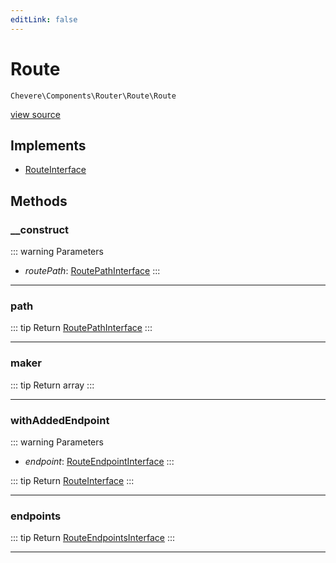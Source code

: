 ```yaml
---
editLink: false
---
```


# Route

`Chevere\Components\Router\Route\Route`

[view source](https://github.com/chevere/chevere/blob/main/src/Chevere/Components/Router/Route/Route.php)

## Implements

- [RouteInterface](../../../Interfaces/Router/Route/RouteInterface.md)

## Methods

### __construct

::: warning Parameters
- *routePath*: [RoutePathInterface](../../../Interfaces/Router/Route/RoutePathInterface.md)
:::

---

### path

::: tip Return
[RoutePathInterface](../../../Interfaces/Router/Route/RoutePathInterface.md)
:::

---

### maker

::: tip Return
array
:::

---

### withAddedEndpoint

::: warning Parameters
- *endpoint*: [RouteEndpointInterface](../../../Interfaces/Router/Route/RouteEndpointInterface.md)
:::

::: tip Return
[RouteInterface](../../../Interfaces/Router/Route/RouteInterface.md)
:::

---

### endpoints

::: tip Return
[RouteEndpointsInterface](../../../Interfaces/Router/Route/RouteEndpointsInterface.md)
:::

---
